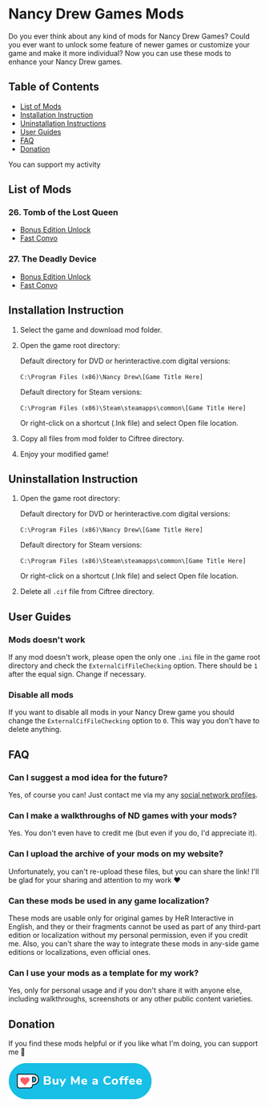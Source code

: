 # Nancy Drew Games Mods

Do you ever think about any kind of mods for Nancy Drew Games? Could you ever want to unlock some feature of newer games or customize your game and make it more individual? Now you can use these mods to enhance your Nancy Drew games.

## Table of Contents
- [List of Mods](#list-of-mods)
- [Installation Instruction](#installation-instruction)
- [Uninstallation Instructions](#uninstallation-instructions)
- [User Guides](#user-guides)
- [FAQ](#faq)
- [Donation](#donations)

You can support my activity

## List of Mods

### 26. Tomb of the Lost Queen

- [Bonus Edition Unlock](https://github.com/loinik/nd-mods/tree/main/26%20TMB/Bonus%20Edition%20Unlock)
- [Fast Convo](https://github.com/loinik/nd-mods/tree/main/26%20TMB/Fast%20Convo)

### 27. The Deadly Device

- [Bonus Edition Unlock](https://github.com/loinik/nd-mods/tree/main/27%20DED/Bonus%20Edition%20Unlock)
- [Fast Convo](https://github.com/loinik/nd-mods/tree/main/27%20DED/Fast%20Convo)

## Installation Instruction

1. Select the game and download mod folder.

2. Open the game root directory:

    Default directory for DVD or herinteractive.com digital versions:

    `C:\Program Files (x86)\Nancy Drew\[Game Title Here]`

    Default directory for Steam versions:

    `C:\Program Files (x86)\Steam\steamapps\common\[Game Title Here]`

    Or right-click on a shortcut (.lnk file) and select Open file 
    location.

3. Copy all files from mod folder to Ciftree directory.

4. Enjoy your modified game!

## Uninstallation Instruction

1. Open the game root directory:

    Default directory for DVD or herinteractive.com digital versions:

    `C:\Program Files (x86)\Nancy Drew\[Game Title Here]`

    Default directory for Steam versions:

    `C:\Program Files (x86)\Steam\steamapps\common\[Game Title Here]`

    Or right-click on a shortcut (.lnk file) and select Open file 
    location.

3. Delete all `.cif` file from Ciftree directory.

## User Guides

### Mods doesn't work

If any mod doesn't work, please open the only one `.ini` file in the game root directory and check the `ExternalCifFileChecking` option. There should be `1` after the equal sign. Change if necessary.

### Disable all mods

If you want to disable all mods in your Nancy Drew game you should change the `ExternalCifFileChecking` option to `0`. This way you don't have to delete anything.

## FAQ

### Can I suggest a mod idea for the future?

Yes, of course you can! Just contact me via my any [social network profiles](https://linktr.ee/loinik).

### Can I make a walkthroughs of ND games with your mods?

Yes. You don't even have to credit me (but even if you do, I'd appreciate it).

### Can I upload the archive of your mods on my website?

Unfortunately, you can't re-upload these files, but you can share the link! I'll be glad for your sharing and attention to my work ❤️

### Can these mods be used in any game localization?

These mods are usable only for original games by HeR Interactive in English, and they or their fragments cannot be used as part of any third-part edition or localization without my personal permission, even if you credit me. Also, you can't share the way to integrate these mods in any-side game editions or localizations, even official ones.

### Can I use your mods as a template for my work?

Yes, only for personal usage and if you don't share it with anyone else, including walkthroughs, screenshots or any other public content varieties.

## Donation

If you find these mods helpful or if you like what I'm doing, you can support me 🫶

[![paypal](https://github.com/loinik/nd-mods/blob/main/images/kofi1.png)](https://ko-fi.com/loinik)